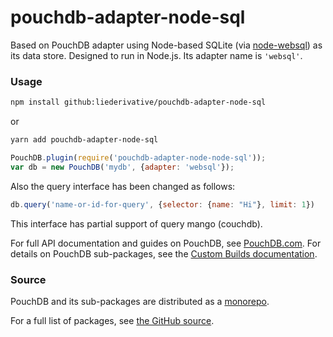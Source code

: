 pouchdb-adapter-node-sql
======

Based on PouchDB adapter using Node-based SQLite (via [node-websql](https://github.com/nolanlawson/node-websql)) as its data store. Designed to run in Node.js. Its adapter name is `'websql'`.

### Usage

```bash
npm install github:liederivative/pouchdb-adapter-node-sql
```
or 

```bash
yarn add pouchdb-adapter-node-sql
```

```js
PouchDB.plugin(require('pouchdb-adapter-node-node-sql'));
var db = new PouchDB('mydb', {adapter: 'websql'});
```

Also the query interface has been changed as follows: 
```js
db.query('name-or-id-for-query', {selector: {name: "Hi"}, limit: 1})
```
This interface has partial support of query mango (couchdb).  

For full API documentation and guides on PouchDB, see [PouchDB.com](http://pouchdb.com/). For details on PouchDB sub-packages, see the [Custom Builds documentation](http://pouchdb.com/custom.html).

### Source

PouchDB and its sub-packages are distributed as a [monorepo](https://github.com/babel/babel/blob/master/doc/design/monorepo.md).

For a full list of packages, see [the GitHub source](https://github.com/pouchdb/pouchdb/tree/master/packages).


